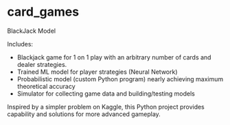 # card_games

BlackJack Model

Includes:
- Blackjack game for 1 on 1 play with an arbitrary number of cards and dealer strategies.
- Trained ML model for player strategies (Neural Network)
- Probabilistic model (custom Python program) nearly achieving maximum theoretical accuracy
- Simulator for collecting game data and building/testing models

Inspired by a simpler problem on Kaggle, this Python project provides capability and solutions for more advanced gameplay.

